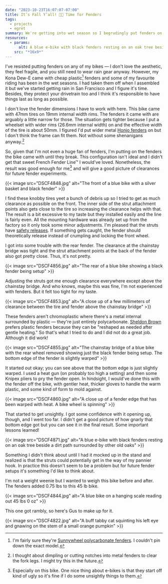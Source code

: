 ```yaml
---
date: "2023-10-23T16:07:07-07:00"
title: It’s Fall Y’all! 🎃💦 Time for Fenders
tags:
  - projects
  - egret
summary: We're getting into wet season so I begrudingly put fenders on my e-bike. Kona was a bit sly about the tire/fender clearance so I used a heat gun to open up the rear fender clearance a bit. It worked but it looks real bad.
resources:
  - params:
      alt: A blue e-bike with black fenders resting on an oak tree beside a dirt path surrounded by other old oaks
    src: "*16x9*"
---
```


I've resisted putting fenders on any of my bikes — I don't love the aesthetic, they feel fragile, and you still need to wear rain gear anyway. However, my Kona Dew-E came with cheap plastic[^1] fenders and some of my favourite riding has been in the wet seasons. I had taken them off when I assembled it but we've started getting rain in San Francisco and I figure it's time. Besides, they protect your drivetrain too and I think it's responsible to have things last as long as possible.

[^1]: I'm fairly sure they're [Sunnywheel polycarbonate fenders](http://www.sunnywheel.com/product?id=2). I couldn't pin down the exact model.

I don't love the fender dimensions I have to work with here. This bike came with 47mm tires on 19mm internal width rims. The fenders it came with are arguably a little narrow for those. The situation gets tighter because I put a wheelset with wider rims (26.6mm internal width) on and the effective width of the tire is about 50mm. I figured I'd put wider metal [Honjo fenders](https://www.sim.works/collections/fenders-simworks-by-honjo/products/smooth-62-black) on but I don't think the frame can fit them. Not without some shenanigans anyway.[^2]

[^2]: I thought about dimpling or cutting notches into metal fenders to clear the fork legs. I might try this in the future.

So, given that I'm not even a huge fan of fenders, I'm putting on the fenders the bike came with until they break. This configuration isn't ideal and I didn't get that sweet French Fender Line™ I would've loved. Nonetheless, the result was good enough for me[^3] and will give a good picture of clearances for future fender experiments.

[^3]: Especially on this bike. One nice thing about e-bikes is that they start off kind of ugly so it's fine if I do some unsightly things to them.

{{< image src="DSCF4848.jpg" alt="The front of a blue bike with a silver basket and black fender" >}}

I find these knobby tires yeet a bunch of debris up so I tried to get as much clearance as possible on the front. The inner side of the strut attachment points also gets close to the tire so increasing the clearance helps with that. The result is a bit excessive to my taste but they installed easily and the line is fairly even. All the mounting hardware was already set up from the factory so it only took some minor adjustments. I'm pleased that the struts have [safety releases](http://www.sunnywheel.com/accessorie-intro?id=24). If something gets caught, the fender should theoretically release instead of crumpling and locking the front wheel.

I got into some trouble with the rear fender. The clearance at the chainstay bridge was tight and the strut attachment points at the back of the fender also got pretty close. Thus, it's not pretty.

{{< image src="DSCF4856.jpg" alt="The rear of a blue bike showing a black fender being setup" >}}

Adjusting the struts got me enough clearance everywhere except above the chainstay bridge. And who knows, maybe this was fine, I'm not experienced with fenders. But it felt too tight for my taste.

{{< image src="DSCF4853.jpg" alt="A close up of a few millimeters of clearance between the tire and fender above the chainstay bridge" >}}

These fenders aren't chromoplastic where there's a metal internal surrounded by plastic — they're just entirely polycarbonate. [Sheldon Brown](https://www.sheldonbrown.com/fenders.html) prefers plastic fenders because they can be "reshaped as needed after gentle heating." So that's what I tried to do and I did not do a great job. Although it did work!

{{< image src="DSCF4855.jpg" alt="The chainstay bridge of a blue bike with the rear wheel removed showing just the black fender being setup. The bottom edge of the fender is slightly warped" >}}

It started out okay; you can see above that the bottom edge is just slightly warped. I used a heat gun (on probably too high a setting) and then some Knipex pliers to pry the fender open. In hindsight, I would've done this with the fender off the bike, with gentler heat, thicker gloves to handle the warm plastic, and some kind of form to mold against.

{{< image src="DSCF4860.jpg" alt="A close up of a fender edge that has been warped with heat. A bike wheel is spinning" >}}

That started to get unsightly. I got some confidence with it opening up, though, and I went too far. I didn't get a good picture of how gnarly that bottom edge got but you can see it in the final result. Some important lessons learned!

{{< image src="DSCF4871.jpg" alt="A blue e-bike with black fenders resting on an oak tree beside a dirt path surrounded by other old oaks" >}}

Something I didn't think about until I had it mocked up in the stand and realized is that the struts could potentially get in the way of my pannier hook. In practice this doesn't seem to be a problem but for future fender setups it's something I'd like to think about.

I'm not a weight weenie but I wanted to weigh this bike before and after. The fenders added 0.75 lbs to this 45 lb bike.

{{< image src="DSCF4844.jpg" alt="A blue bike on a hanging scale reading out 45 lbs 0 oz" >}}

This one got rambly, so here's Gus to make up for it.

{{< image src="DSCF4822.jpg" alt="A buff tabby cat squinting his left eye and gnawing on the stem of a small orange pumpkin" >}}
